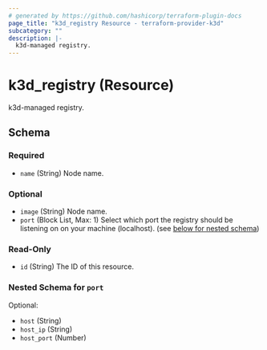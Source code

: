 ```yaml
---
# generated by https://github.com/hashicorp/terraform-plugin-docs
page_title: "k3d_registry Resource - terraform-provider-k3d"
subcategory: ""
description: |-
  k3d-managed registry.
---
```


# k3d_registry (Resource)

k3d-managed registry.



<!-- schema generated by tfplugindocs -->
## Schema

### Required

- `name` (String) Node name.

### Optional

- `image` (String) Node name.
- `port` (Block List, Max: 1) Select which port the registry should be listening on on your machine (localhost). (see [below for nested schema](#nestedblock--port))

### Read-Only

- `id` (String) The ID of this resource.

<a id="nestedblock--port"></a>
### Nested Schema for `port`

Optional:

- `host` (String)
- `host_ip` (String)
- `host_port` (Number)


